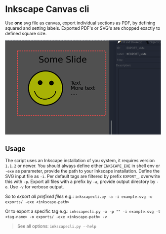 # Inkscape Canvas cli

Use **one** svg file as canvas, export individual sections as PDF, by defining squared and setting labels.
Exported PDF's or SVG's are chopped exactly to defined square size.

![showcase](misc/showcase.gif)

## Usage

The script uses an Inkscape installation of you system, it requires version `1.1.2` or newer.
You should always define either `INKSCAPE_EXE` in shell env or `-exe` as parameter, provide the path to your Inkscape installation.
Define the SVG input file as `-i`. Per default tags are filtered by prefix `EXPORT_`, overwrite this with `-p`.
Export all files with a prefix by `-a`, provide output directory by `-o`. Use `-v` for verbose output.


So to *export all prefixed files* e.g.: `inkscapecli.py -a -i example.svg -o exports/ -exe <inkscape-path>`

Or to export a specific tag e.g.: `inkscapecli.py -x -p "" -i example.svg -t <tag-name> -o exports/ -exe <inkscape-path> -v`

> See all options: `inkscapecli.py --help`